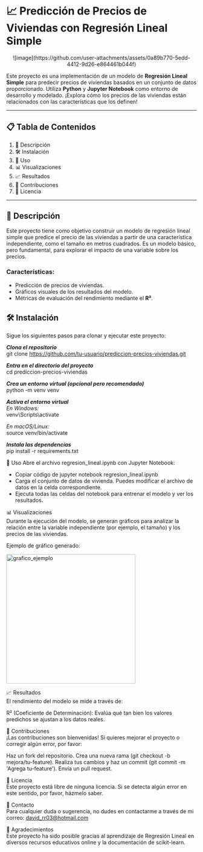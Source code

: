 # 📈 Predicción de Precios de Viviendas con Regresión Lineal Simple

<center>![image](https://github.com/user-attachments/assets/0a89b770-5edd-4412-9d26-e864461b044f)</center>


Este proyecto es una implementación de un modelo de **Regresión Lineal Simple** para predecir precios de viviendas basados en un conjunto de datos proporcionado. Utiliza **Python** y **Jupyter Notebook** como entorno de desarrollo y modelado. ¡Explora cómo los precios de las viviendas están relacionados con las características que los definen!

---

## 📋 Tabla de Contenidos
1. 📝 Descripción
2. 🛠 Instalación
3. 🚀 Uso
4. 📊 Visualizaciones
5. 📈 Resultados
6. 🤝 Contribuciones
7. 📝 Licencia

---

## 📝 Descripción
Este proyecto tiene como objetivo construir un modelo de regresión lineal simple que predice el precio de las viviendas a partir de una característica independiente, como el tamaño en metros cuadrados. Es un modelo básico, pero fundamental, para explorar el impacto de una variable sobre los precios.

### Características:
- Predicción de precios de viviendas.
- Gráficos visuales de los resultados del modelo.
- Métricas de evaluación del rendimiento mediante el **R²**.

## 🛠 Instalación

Sigue los siguientes pasos para clonar y ejecutar este proyecto:

***Clona el repositorio***  
git clone https://github.com/tu-usuario/prediccion-precios-viviendas.git

***Entra en el directorio del proyecto***  
cd prediccion-precios-viviendas

***Crea un entorno virtual (opcional pero recomendado)***  
python -m venv venv

***Activa el entorno virtual***  
*En Windows:*  
venv\Scripts\activate  

*En macOS/Linux:*  
source venv/bin/activate  

***Instala las dependencias***  
pip install -r requirements.txt  

🚀 Uso
Abre el archivo regresion_lineal.ipynb con Jupyter Notebook:

- Copiar código de jupyter notebook regresion_lineal.ipynb
- Carga el conjunto de datos de vivienda. Puedes modificar el archivo de datos en la celda correspondiente.
- Ejecuta todas las celdas del notebook para entrenar el modelo y ver los resultados.
  

📊 Visualizaciones  
Durante la ejecución del modelo, se generan gráficos para analizar la relación entre la variable independiente (por ejemplo, el tamaño) y los precios de las viviendas.

Ejemplo de gráfico generado:  

<img width="342" alt="grafico_ejemplo" src="https://github.com/user-attachments/assets/366deee8-a93e-4c91-961f-dc81d2c970d2">

  
📈 Resultados  
El rendimiento del modelo se mide a través de:

R² (Coeficiente de Determinación): Evalúa qué tan bien los valores predichos se ajustan a los datos reales.

  
🤝 Contribuciones  
¡Las contribuciones son bienvenidas! Si quieres mejorar el proyecto o corregir algún error, por favor:

Haz un fork del repositorio.
Crea una nueva rama (git checkout -b mejora/tu-feature).
Realiza tus cambios y haz un commit (git commit -m 'Agrega tu-feature').
Envía un pull request.

  
📝 Licencia  
Este proyecto está libre de ninguna licencia. Si se detecta algún error en este sentido, por favor, házmelo saber.

  
📧 Contacto  
Para cualquier duda o sugerencia, no dudes en contactarme a través de mi correo: david_rr03@hotmail.com

  
🌟 Agradecimientos  
Este proyecto ha sido posible gracias al aprendizaje de Regresión Lineal en diversos recursos educativos online y la documentación de scikit-learn.
